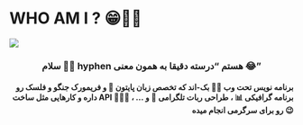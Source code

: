 # WHO AM I ? 😁👌🏾

<img src="https://user-images.githubusercontent.com/121772058/235020041-b5e18f91-db32-4539-a316-e7774dad4436.svg">

<h3 align="center">سلام 🤲🏽 hyphen هستم “درسته دقیقا به همون معنی 😂”</h3>
<h4 align="right"> برنامه نویس تحت وب 👨‍💻 بک-اند که تخصص زبان پایتون 🐍 و فریمورک جنگو و فلسک رو داره و کارهایی مثل ساخت API 🙇🏻‍♂️ ، برنامه گرافیکی 📊 ، طراحی ربات تلگرامی 🤖 و … رو برای سرگرمی انجام میده 😉 </h4>
